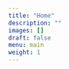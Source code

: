```yaml
---
title: "Home"
description: ""
images: []
draft: false
menu: main
weight: 1
---
```


#    
<img src="{{ .Site.BaseURL }}images/logo.png" alt="">


